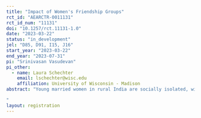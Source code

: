 ```yaml
---
title: "Impact of Women's Friendship Groups"
rct_id: "AEARCTR-0011131"
rct_id_num: "11131"
doi: "10.1257/rct.11131-1.0"
date: "2023-03-22"
status: "in_development"
jel: "D85, D91, I15, J16"
start_year: "2023-03-22"
end_year: "2023-07-31"
pi: "Srinivasan Vasudevan"
pi_other:
  - name: Laura Schechter
    email: lschechter@wisc.edu
    affiliation: University of Wisconsin - Madison
abstract: "Young married women in rural India are socially isolated, with potentially negative consequences for their psychological and subjective well-being, empowerment, and access to information. There is significant evidence on the positive economic effects of traditional in-person women’s groups focused on economic activities such as self-help groups and microfinance groups. In this study, we examine the role smartphone social media-based friendship groups can play in furthering women’s interests. We will evaluate the impact of participating in facilitated women’s friendship groups that involve significant smartphone-based interaction, on social networks/interactions, psychological well-being, subjective well-being, and empowerment. Further, we may explore the potential for such groups to provide a safe space to discuss and question social norms pertaining to women’s work, technology adoption, and fertility choices.
"
layout: registration
---
```


